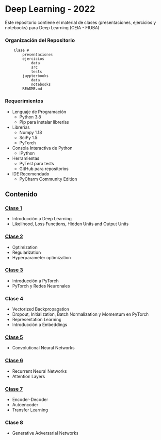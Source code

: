 # Deep Learning - 2022
Este repositorio contiene el material de clases (presentaciones, ejercicios y notebooks) para Deep Learning (CEIA - FIUBA)

### Organización del Repositorio

``` 
    Clase #
        presentaciones
        ejercicios
            data
            src
            tests
        juypterbooks
            data
            notebooks
        README.md
```

### Requerimientos
* Lenguaje de Programación
    * Python 3.8
    * Pip para instalar librerías
* Librerías
    * Numpy 1.18
    * SciPy 1.5
    * PyTorch
* Consola Interactiva de Python 
    * IPython
* Herramientas
    * PyTest para tests
    * GitHub para repositorios
* IDE Recomendado 
    * PyCharm Community Edition    

## Contenido

### [Clase 1](clase_1/README.md) 
* Introducción a Deep Learning
* Likelihood, Loss Functions, Hidden Units and Output Units

### [Clase 2](clase_2/README.md)
* Optimization
* Regularization
* Hyperparameter optimization

### [Clase 3](clase_3/README.md)
* Introducción a PyTorch
* PyTorch y Redes Neuronales

### Clase 4
* Vectorized Backpropagation
* Dropout, Initialization, Batch Normalization y Momentum en PyTorch
* Representation Learning 
* Introducción a Embeddings

### [Clase 5](clase_5/README.md)
* Convolutional Neural Networks
    
### [Clase 6](clase_6/README.md)
* Recurrent Neural Networks
* Attention Layers

### [Clase 7](clase_7/README.md)
* Encoder-Decoder
* Autoencoder
* Transfer Learning

### Clase 8
* Generative Adversarial Networks